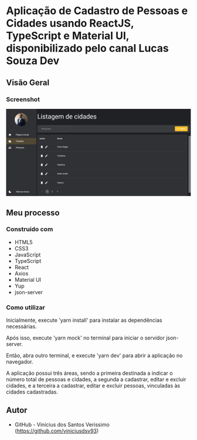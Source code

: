 # Aplicação de Cadastro de Pessoas e Cidades usando ReactJS, TypeScript e Material UI, disponibilizado pelo canal Lucas Souza Dev

## Visão Geral

### Screenshot

![](./screenshot.png)

## Meu processo

### Construído com

-   HTML5
-   CSS3
-   JavaScript
-   TypeScript
-   React
-   Axios
-   Material UI
-   Yup
-   json-server

### Como utilizar

Inicialmente, execute 'yarn install' para instalar as dependências necessárias.

Após isso, execute 'yarn mock' no terminal para iniciar o servidor json-server.

Então, abra outro terminal, e execute 'yarn dev' para abrir a aplicação no navegador.

A aplicação possui  três áreas, sendo a primeira destinada a indicar o número total de pessoas e cidades, a segunda a cadastrar, editar e excluir cidades, e a terceira a cadastrar, editar e excluir pessoas, vinculadas às cidades cadastradas.
 
## Autor

-   GitHub - Vinícius dos Santos Verissimo (https://github.com/viniciusdsv93)
